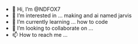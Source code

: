 - 👋 Hi, I’m @NDFOX7
- 👀 I’m interested in ... making and ai named jarvis
- 🌱 I’m currently learning ... how to code
- 💞️ I’m looking to collaborate on ...
- 📫 How to reach me ...

<!---
NDFOX7/NDFOX7 is a ✨ special ✨ repository because its `README.md` (this file) appears on your GitHub profile.
You can click the Preview link to take a look at your changes.
--->
